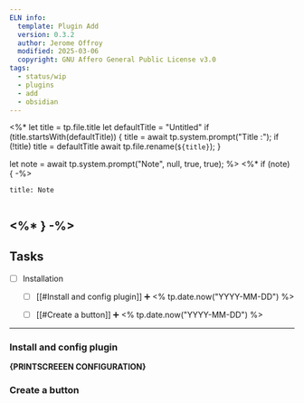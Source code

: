 ```yaml
---
ELN info:
  template: Plugin Add 
  version: 0.3.2
  author: Jerome Offroy
  modified: 2025-03-06
  copyright: GNU Affero General Public License v3.0
tags:
  - status/wip
  - plugins
  - add
  - obsidian
---
```

<%*
let title = tp.file.title
let defaultTitle = "Untitled"
if (title.startsWith(defaultTitle)) {
  title = await tp.system.prompt("Title :");
  if (!title) title = defaultTitle
  await tp.file.rename(`${title}`);
}

let note = await tp.system.prompt("Note", null, true, true);
%>
<%* if (note) { -%>
````ad-note
title: Note


````
<%* } -%>
---
## Tasks
- [ ] Installation
	- [ ] [[#Install and config plugin]] ➕ <% tp.date.now("YYYY-MM-DD") %> 
	- [ ] [[#Create a button]]  ➕ <% tp.date.now("YYYY-MM-DD") %> 


---
### Install and config plugin

**{PRINTSCREEEN CONFIGURATION}**


### Create a button

